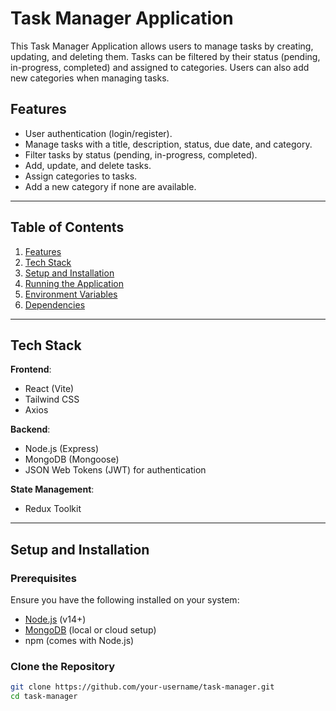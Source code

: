 # Task Manager Application

This Task Manager Application allows users to manage tasks by creating, updating, and deleting them. Tasks can be filtered by their status (pending, in-progress, completed) and assigned to categories. Users can also add new categories when managing tasks.

## Features

- User authentication (login/register).
- Manage tasks with a title, description, status, due date, and category.
- Filter tasks by status (pending, in-progress, completed).
- Add, update, and delete tasks.
- Assign categories to tasks.
- Add a new category if none are available.

---

## Table of Contents

1. [Features](#features)
2. [Tech Stack](#tech-stack)
3. [Setup and Installation](#setup-and-installation)
4. [Running the Application](#running-the-application)
5. [Environment Variables](#environment-variables)
6. [Dependencies](#dependencies)

---

## Tech Stack

**Frontend**:
- React (Vite)
- Tailwind CSS
- Axios

**Backend**:
- Node.js (Express)
- MongoDB (Mongoose)
- JSON Web Tokens (JWT) for authentication

**State Management**:
- Redux Toolkit

---

## Setup and Installation

### Prerequisites

Ensure you have the following installed on your system:

- [Node.js](https://nodejs.org/) (v14+)
- [MongoDB](https://www.mongodb.com/) (local or cloud setup)
- npm (comes with Node.js)

### Clone the Repository

```bash
git clone https://github.com/your-username/task-manager.git
cd task-manager
